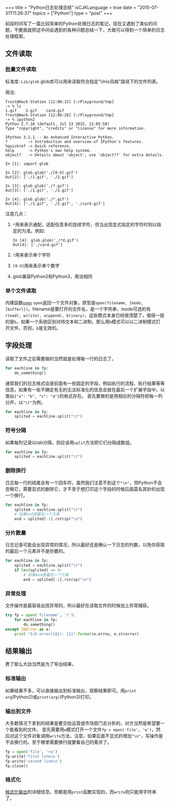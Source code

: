 +++
title  = "Python日志处理总结"
isCJKLanguage = true
date = "2015-07-31T11:26:37"
topics = ["Python"]
type = "post"
+++

前段时间写了一篇比较简单的Python处理日志的笔记，现在又遇到了类似的问题，干脆我就把这中间会遇到的各种问题总结一下，大致可以得到一个简单的日志处理框架。

## 文件读取 

### 批量文件读取

标准库: `Lib/glob`
glob库可以用来读取符合指定"Unix风格"路径下的文件列表。

用法:

```
frost@Hack-Station [12:08:15] [~/Playground/tmp]
-> % ls
1.gif    2.gif    card.gif
frost@Hack-Station [12:08:28] [~/Playground/tmp]
-> % ipython2
Python 2.7.10 (default, Jul 13 2015, 12:05:58)
Type "copyright", "credits" or "license" for more information.

IPython 3.2.1 -- An enhanced Interactive Python.
?         -> Introduction and overview of IPython's features.
%quickref -> Quick reference.
help      -> Python's own help system.
object?   -> Details about 'object', use 'object??' for extra details.

In [1]: import glob

In [2]: glob.glob('./[0-9].gif')
Out[2]: ['./1.gif', './2.gif']

In [3]: glob.glob('./?.gif')
Out[3]: ['./1.gif', './2.gif']

In [4]: glob.glob('./*.gif')
Out[4]: ['./1.gif', './2.gif', './card.gif']
```

注意几点：

1. `*`用来表示通配，适配任意多的连续字符，但当出现显式指定的字符时则以指定的为准。例如:

    ```
    In [4]: glob.glob('./*d.gif')
    Out[4]: ['./card.gif']
    ```

2. `?`用来表示单个字符
3. `[0-9]`用来表示单个数字
4. glob兼容Python2和Python3，用法相同


### 单个文件读取

内建函数[`open`](https://docs.python.org/2/library/functions.html#open)
`open`返回一个文件对象，原型是`open(filename, [mode, [buffer]])`。filename是要打开的文件名，是一个字符串，mode可选的有`r(ead), w(rite), a(ppend), b(inary)`，这些模式本身已经很清楚了，值得一提的是`b`，如果一个系统区别对待文本和二进制，那么用`b`模式可以以二进制模式打开文件，否则，`b`是无效的。

## 字段处理

读取了文件之后需要做的当然就是处理每一行的日志了。

```python
for eachline in fp:
    do_something()
```

通常我们的日志格式会是前面有一些固定的字段，例如执行的流程、执行结果等等信息，如果有一些不确定有无的无法标准化的信息会放在最后一个扩展字段中，以类似`{"a": "b", "c": "d"}`的格式存在。
首先要做的是用相应的分隔符把每一列分开，以`"\t"`为例，

```python
for eachline in fp:
    splited = eachline.split("\t")
```


### 符号分隔
如果每列记录以tab分隔，则应该用`split`方法把它们分隔成数组。

```python
for eachline in fp:
    splited = eachline.split("\t")
```


### 删除换行

日志每一行的结尾会有一个回车符，虽然我们注意不到这个`"\n"`，但Python不会忽略它，需要显式的删除它，才不至于想打印这个字段的时候后面莫名其妙的出现一个换行。

```python
for eachline in fp:
    splited = eachline.split("\t")
    # 如果end是最后一个元素
    end = splited[-1].rstrip("\n")
```

### 分片数量

日志记录可能会出现异常的情况，所以最好还是确认一下日志的列数，以免你获取的最后一个元素并不是你要的。

```python
for eachline in fp:
    splited = eachline.split("\t")
    if len(splited) == 9:
        # 如果end是最后一个元素
        end = splited[-1].rstrip("\n")
```
### 异常处理

文件操作是最容易出现异常的，所以最好在读取文件的时候加上异常捕获。

```python
try fp = open('filename', 'r'):
    for eachline in fp:
        do_something()
except IOError as e:
    print "I/O error({0}): {1}".format(e.errno, e.strerror)
```

## 结果输出

费了那么大劲当然是为了导出结果。
### 标准输出

如果结果不多，可以直接输出到标准输出，观察结果即可。用`print arg`(Python2)或`print(arg)`(Python3)打印。

### 输出到文件

大多数情况下拿到的结果是要交给运营或市场部门去分析的，对方当然是希望要一个能看到的文件。
首先需要用`w`模式打开一个文件`fp = open('file', 'w')`，然后对这个文件对象调用`write`方法，注意，如果后面不显式的增加`"\n"`，写操作是不会换行的。至于哪里需要换行就要看自己的需求了。

```python
fp = open('file', 'rw')
fp.write('first line\n')
fp.write('second line\n')
fp.close()
```

### 格式化
[格式化输出](http://www.python-course.eu/python3_formatted_output.php)的详细信息。但都是用`print`函数实现的，而`write`则只能用字符串了。

